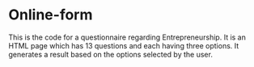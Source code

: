 # Online-form
This is the code for a questionnaire regarding Entrepreneurship. It is an HTML page which has 13 questions and each having three options. It generates a result based on the options selected by the user.
